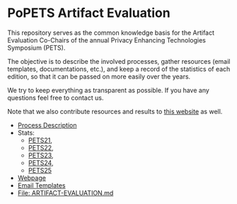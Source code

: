 # PoPETS Artifact Evaluation

This repository serves as the common knowledge basis for the Artifact Evaluation
Co-Chairs of the annual Privacy Enhancing Technologies Symposium (PETS).

The objective is to describe the involved processes, gather resources (email
templates, documentations, etc.), and keep a record of the statistics of each
edition, so that it can be passed on more easily over the years.

We try to keep everything as transparent as possible. If you have any questions
feel free to contact us.

Note that we also contribute resources and results to [this
website](https://secartifacts.github.io/) as well.

- [Process Description](processdescription.md)
- Stats:
	- [PETS21](PETS2021/stats.md),
	- [PETS22](PETS2022/stats.md),
	- [PETS23](PETS2023/stats.md),
	- [PETS24](PETS2024/stats.md),
	- [PETS25](PETS2025/stats.md)
- [Webpage](PETS2025/webpage.md)
- [Email Templates](EmailTemplates)
- [File: ARTIFACT-EVALUATION.md](PETS2025/ARTIFACT-EVALUATION.md)

